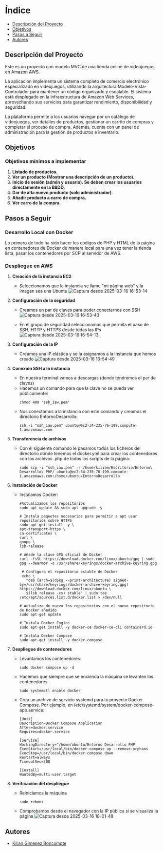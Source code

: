# Índice

- [Descripción del Proyecto](#descripción-del-proyecto)
- [Objetivos](#objetivos)
- [Pasos a Seguir](#pasos-a-seguir)
- [Autores](#autores)

## Descripción del Proyecto

Este es un proyecto con modelo MVC de una tienda online de videojuegos en Amazon AWS. 

La aplicación implementa un sistema completo de comercio electrónico especializado en videojuegos, utilizando la arquitectura Modelo-Vista-Controlador para mantener un código organizado y escalable. El sistema está desplegado en la infraestructura de Amazon Web Services, aprovechando sus servicios para garantizar rendimiento, disponibilidad y seguridad.

La plataforma permite a los usuarios navegar por un catálogo de videojuegos, ver detalles de productos, gestionar un carrito de compras y completar el proceso de compra. Además, cuenta con un panel de administración para la gestión de productos e inventario.

## Objetivos

### Objetivos mínimos a implementar
1. **Listado de productos.**
2. **Ver un producto (Mostrar una descripción de un producto).**
3. **Inicio de sesión (admin y usuario). Se deben crear los usuarios directamente en la BBDD.**
4. **Dar de alta nuevo producto (solo administrador).**
5. **Añadir producto a carro de compra.**
6. **Ver carro de la compra.**

## Pasos a Seguir

### Desarrollo Local con Docker
Lo primero de todo ha sido hacer los códigos de PHP y HTML de la página en contenedores de Docker de manera local para una vez tener la tienda lista, pasar los contenedores por SCP al servidor de AWS.

### Despliegue en AWS

1. **Creación de la instancia EC2**
   - Seleccionamos que la instancia se llame "mi página web" y la imagen sea una Ubuntu
   ![Captura desde 2025-03-16 16-53-14](https://github.com/user-attachments/assets/bfc8b293-fee9-4aaa-9c85-e21e5325fc8c)


2. **Configuración de la seguridad**
   - Creamos un par de claves para poder conectarnos con SSH
   ![Captura desde 2025-03-16 16-53-43](https://github.com/user-attachments/assets/4873f5a3-3dcd-4eb5-af5e-90230a0b235c)

   - En el grupo de seguridad seleccionamos que permita el paso de SSH, HTTP y HTTPS desde todas las IPs
   ![Captura desde 2025-03-16 16-54-13](https://github.com/user-attachments/assets/9feb3b02-ab67-4704-ab7c-591d4b6bd1d8)


3. **Configuración de la IP**
   - Creamos una IP elástica y se la asignamos a la instancia que hemos creado
   ![Captura desde 2025-03-16 16-54-49](https://github.com/user-attachments/assets/a420a328-f3b8-49e9-a329-2fc23f3c1f5d)


4. **Conexión SSH a la instancia**
   - En nuestra terminal vamos a descargas (donde tendremos el par de claves)
   - Hacemos un comando para que la clave no se pueda ver públicamente:
     ```
     chmod 400 "ssh_iaw.pem"
     ```
   - Nos conectamos a la instancia con este comando y creamos el directorio EntornoDesarrollo:
     ```
     ssh -i "ssh_iaw.pem" ubuntu@ec2-34-235-76-199.compute-1.amazonaws.com
     ```

5. **Transferencia de archivos**
   - Con el siguiente comando le pasamos todos los ficheros del directorio donde tenemos el docker.yml para crear los contenedores con los archivos .php de todos los scripts de la página:
     ```
     sudo scp -i "ssh_iaw.pem" -r /home/kilian/Escritorio/Entorno\ Desarrollo\ PHP/ ubuntu@ec2-34-235-76-199.compute-1.amazonaws.com:/home/ubuntu/EntornoDesarrollo
     ```

6. **Instalación de Docker**
   - Instalamos Docker:
     ```
     #Actualizamos los repositorios
     sudo apt update && sudo apt upgrade -y
     ```
     ```
     # Instala paquetes necesarios para permitir a apt usar repositorios sobre HTTPS
     sudo apt-get install -y \
     apt-transport-https \
     ca-certificates \
     curl \
     gnupg \
     lsb-release
     ```
     ```
     # Añade la clave GPG oficial de Docker
     curl -fsSL https://download.docker.com/linux/ubuntu/gpg | sudo gpg --dearmor -o /usr/share/keyrings/docker-archive-keyring.gpg
     ```
     ```
      # Configura el repositorio estable de Docker
      echo \
        "deb [arch=$(dpkg --print-architecture) signed-by=/usr/share/keyrings/docker-archive-keyring.gpg] https://download.docker.com/linux/ubuntu \
        $(lsb_release -cs) stable" | sudo tee /etc/apt/sources.list.d/docker.list > /dev/null
     ```
     ```
     # Actualiza de nuevo los repositorios con el nuevo repositorio de Docker añadido
     sudo apt-get update
     ```
     ```
     # Instala Docker Engine
     sudo apt-get install -y docker-ce docker-ce-cli containerd.io
     ```
     ```
     # Instala Docker Compose
     sudo apt-get install -y docker-compose

     ```

7. **Despliegue de contenedores**
   - Levantamos los contenedores:
     ```
     sudo docker compose up -d
     ```
   - Hacemos que siempre que se encienda la máquina se levanten los contenedores:
     ```
     sudo systemctl enable docker
     ```
   - Crea un archivo de servicio systemd para tu proyecto Docker Compose. Por ejemplo, en /etc/systemd/system/docker-compose-app.service:
      ```
      [Unit]
      Description=Docker Compose Application
      After=docker.service
      Requires=docker.service
      
      [Service]
      WorkingDirectory="/home/ubuntu/Entorno Desarrollo PHP
      ExecStart=/usr/local/bin/docker-compose up --remove-orphans
      ExecStop=/usr/local/bin/docker-compose down
      Restart=always
      TimeoutSec=300
      
      [Install]
      WantedBy=multi-user.target
      ```

8. **Verificación del despliegue**
   - Reiniciamos la máquina
     ```
     sudo reboot
     ```
   - Comprobamos desde el navegador con la IP pública  si se visualiza la página
   ![Captura desde 2025-03-16 18-01-48](https://github.com/user-attachments/assets/8fb86007-f34f-45b5-9a84-0ca77ecd250d)

## Autores

- [Kilian Gimenez Boncompte](https://github.com/Kilian-max)
